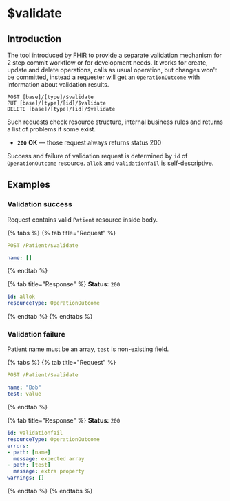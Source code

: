 # $validate

## Introduction

The tool introduced by FHIR to provide a separate validation mechanism for 2 step commit workflow or for development needs. It works for create, update and delete operations, calls as usual operation, but changes won't be committed, instead a requester will get an `OperationOutcome` with information about validation results. 

```text
POST [base]/[type]/$validate
PUT [base]/[type]/[id]/$validate
DELETE [base]/[type]/[id]/$validate
```

Such requests check resource structure, internal business rules and returns a list of problems if some exist.

* **`200`** **OK** — those request always returns status 200

Success and failure of validation request is determined by `id` of `OperationOutcome` resource. `allok` and `validationfail` is self-descriptive.

## Examples

### Validation success

Request contains valid `Patient` resource inside body.

{% tabs %}
{% tab title="Request" %}
```yaml
POST /Patient/$validate

name: []
```
{% endtab %}

{% tab title="Response" %}
**Status:** `200`

```yaml
id: allok
resourceType: OperationOutcome
```
{% endtab %}
{% endtabs %}

### Validation failure

Patient name must be an array, `test` is non-existing field.

{% tabs %}
{% tab title="Request" %}
```yaml
POST /Patient/$validate

name: "Bob"
test: value
```
{% endtab %}

{% tab title="Response" %}
**Status:** `200`

```yaml
id: validationfail
resourceType: OperationOutcome
errors:
- path: [name]
  message: expected array
- path: [test]
  message: extra property
warnings: []
```
{% endtab %}
{% endtabs %}

